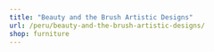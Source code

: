 ```yaml
---
title: "Beauty and the Brush Artistic Designs"
url: /peru/beauty-and-the-brush-artistic-designs/
shop: furniture
---
```

